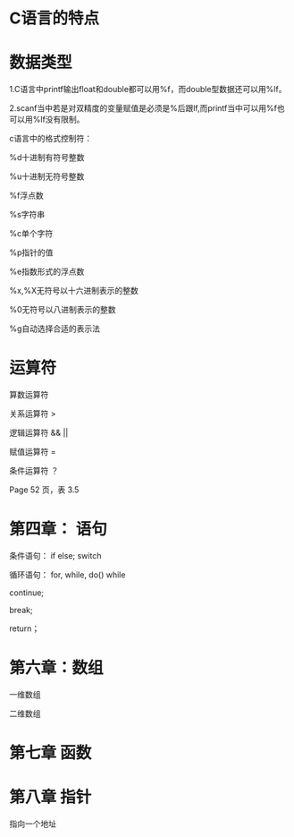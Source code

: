 # C语言的特点

# 数据类型
1.C语言中printf输出float和double都可以用%f，而double型数据还可以用%lf。

2.scanf当中若是对双精度的变量赋值是必须是%后跟lf,而printf当中可以用%f也可以用%lf没有限制。


c语言中的格式控制符：

%d十进制有符号整数

%u十进制无符号整数

%f浮点数

%s字符串

%c单个字符

%p指针的值

%e指数形式的浮点数

%x,%X无符号以十六进制表示的整数

%0无符号以八进制表示的整数

%g自动选择合适的表示法



# 运算符

算数运算符


关系运算符 > 


逻辑运算符 && ||


赋值运算符 =


条件运算符 ？


Page 52 页，表 3.5


# 第四章： 语句

条件语句： if else; switch


循环语句： for, while, do() while


continue;


break;


return；



# 第六章：数组

一维数组


二维数组


# 第七章 函数



# 第八章 指针

指向一个地址

